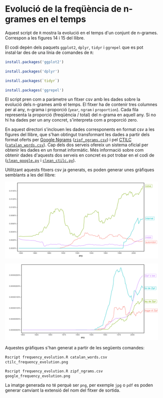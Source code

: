# Evolució de la freqüència de n-grames en el temps

Aquest script de `R` mostra la evolució en el temps d'un conjunt de
n-grames. Correspon a les figures 14 i 15 del llibre.

El codi depèn dels paquets `ggplot2`, `dplyr`, `tidyr` i `ggrepel` que es pot
instal·lar des de una línia de comandes de `R`:

``` r
install.packages('ggplot2')
```

``` r
install.packages('dplyr')
```

``` r
install.packages(`tidyr`)
```

``` r
install.packages('ggrepel')
```

El script pren com a paràmetre un fitxer csv amb les dades sobre la evolució
dels n-grames amb el temps. El fitxer ha de contenir tres columnes per al any,
n-grama i proporció (`year`, `ngram` i `proportion`). Cada fila representa la
proporció (freqüència / total) del n-grama en aquell any. Si no hi ha dades per
un any concret, s'interpreta com a proporció zero.

En aquest directori s'inclouen les dades corresponents en format csv a les
figures del llibre, que s'han obtingut transformant les dades a partir dels
format oferts per [Google Ngrams](https://books.google.com/ngrams/)
([`zipf_ngrams.csv`](zipf_ngrams.csv)) i pel [CTILC](https://ctilc.iec.cat)
([`catalan_words.csv`](catalan_words.csv)). Cap dels dos serveis ofereix un
sistema oficial per obtenir les dades en un format informàtic. Més informació
sobre com obtenir dades d'aquests dos serveis en concret es pot trobar en el
codi de ([`clean_google.py`](clean_google.py) i
[`clean_ctilc.py`](clean_ctilc.py)).

Utilitzant aquests fitxers csv ja generats, es poden generar unes gràfiques
semblants a les del llibre:

![Evolució de la freqüència de paraules catalanes](ctilc_frequency_evolution.png)

![Evolució de la freqüència de Llei de Zipf en diversos idiomes](google_frequency_evolution.png)

Aquestes gràfiques s'han generat a partir de les següents comandes:

```
Rscript frequency_evolution.R catalan_words.csv ctilc_frequency_evolution.png
```

```
Rscript frequency_evolution.R zipf_ngrams.csv google_frequency_evolution.png
```

La imatge generada no té perquè ser `png`, per exemple `jpg` o `pdf` es poden
generar canviant la extensió del nom del fitxer de sortida.
